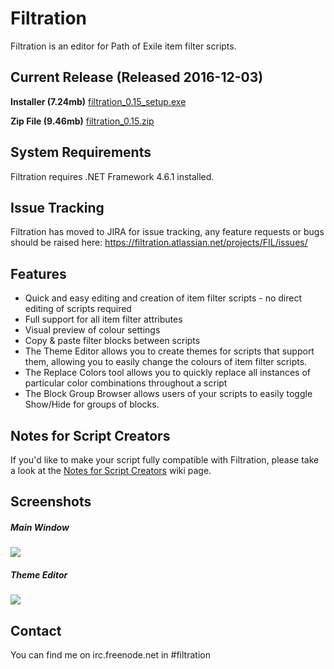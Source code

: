 # Filtration

Filtration is an editor for Path of Exile item filter scripts.

## Current Release (Released 2016-12-03)
<b>Installer (7.24mb)</b> <a href="https://github.com/ben-wallis/Filtration/releases/download/0.15/filtration_0.15_setup.exe">filtration_0.15_setup.exe</a>

<b>Zip File (9.46mb)</b> <a href="https://github.com/ben-wallis/Filtration/releases/download/0.15/filtration_0.15.zip">filtration_0.15.zip</a>

## System Requirements
Filtration requires .NET Framework 4.6.1 installed.

## Issue Tracking
Filtration has moved to JIRA for issue tracking, any feature requests or bugs should be raised here:  https://filtration.atlassian.net/projects/FIL/issues/

## Features

* Quick and easy editing and creation of item filter scripts - no direct editing of scripts required
* Full support for all item filter attributes
* Visual preview of colour settings
* Copy & paste filter blocks between scripts
* The Theme Editor allows you to create themes for scripts that support them, allowing you to easily change the colours of item filter scripts.
* The Replace Colors tool allows you to quickly replace all instances of particular color combinations throughout a script
* The Block Group Browser allows users of your scripts to easily toggle Show/Hide for groups of blocks.

## Notes for Script Creators
If you'd like to make your script fully compatible with Filtration, please take a look at the [Notes for Script Creators](https://github.com/ben-wallis/Filtration/wiki/Notes-for-Script-Creators) wiki page.

## Screenshots

##### Main Window
<img src="http://i.imgur.com/eAsMoSo.png" />

##### Theme Editor
<img src="http://i.imgur.com/FJWJknO.png" />

## Contact

You can find me on irc.freenode.net in #filtration
